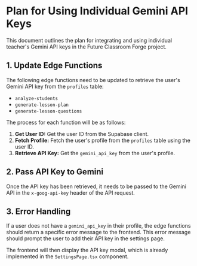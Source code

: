 # Plan for Using Individual Gemini API Keys

This document outlines the plan for integrating and using individual teacher's Gemini API keys in the Future Classroom Forge project.

## 1. Update Edge Functions

The following edge functions need to be updated to retrieve the user's Gemini API key from the `profiles` table:

- `analyze-students`
- `generate-lesson-plan`
- `generate-lesson-questions`

The process for each function will be as follows:

1.  **Get User ID:** Get the user ID from the Supabase client.
2.  **Fetch Profile:** Fetch the user's profile from the `profiles` table using the user ID.
3.  **Retrieve API Key:** Get the `gemini_api_key` from the user's profile.

## 2. Pass API Key to Gemini

Once the API key has been retrieved, it needs to be passed to the Gemini API in the `x-goog-api-key` header of the API request.

## 3. Error Handling

If a user does not have a `gemini_api_key` in their profile, the edge functions should return a specific error message to the frontend. This error message should prompt the user to add their API key in the settings page.

The frontend will then display the API key modal, which is already implemented in the `SettingsPage.tsx` component.
